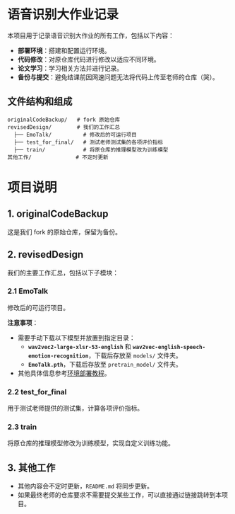 # 语音识别大作业记录

本项目用于记录语音识别大作业的所有工作，包括以下内容：
- **部署环境**：搭建和配置运行环境。
- **代码修改**：对原仓库代码进行修改以适应不同环境。
- **论文学习**：学习相关方法并进行记录。
- **备份与提交**：避免结课前因网速问题无法将代码上传至老师的仓库（哭）。

## 文件结构和组成
```plaintext
originalCodeBackup/   # fork 原始仓库
revisedDesign/        # 我们的工作汇总
  ├── EmoTalk/          # 修改后的可运行项目
  ├── test_for_final/   # 测试老师测试集的各项评价指标
  ├── train/            # 将原仓库的推理模型改为训练模型
其他工作/              # 不定时更新
```


# 项目说明

## 1. originalCodeBackup
这是我们 fork 的原始仓库，保留为备份。

## 2. revisedDesign
我们的主要工作汇总，包括以下子模块：

### 2.1 EmoTalk
修改后的可运行项目。

**注意事项**：
- 需要手动下载以下模型并放置到指定目录：
  - **`wav2vec2-large-xlsr-53-english`** 和 **`wav2vec-english-speech-emotion-recognition`**，下载后存放至 `models/` 文件夹。
  - **`EmoTalk.pth`**，下载后存放至 `pretrain_model/` 文件夹。
- 其他具体信息参考[环境部署教程](revisedDesign/EmoTalk#readme)。

### 2.2 test_for_final
用于测试老师提供的测试集，计算各项评价指标。

### 2.3 train
将原仓库的推理模型修改为训练模型，实现自定义训练功能。

## 3. 其他工作
- 其他内容会不定时更新，`README.md` 将同步更新。
- 如果最终老师的仓库要求不需要提交某些工作，可以直接通过链接跳转到本项目。
